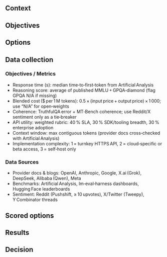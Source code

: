 ## Context

## Objectives

## Options

## Data collection
### Objectives / Metrics
* Response time (s): median time‑to‑first‑token from Artificial Analysis
* Reasoning score: average of published MMLU + GPQA‑diamond (flag GPQA N/A if missing)
* Blended cost ($ per 1 M tokens): 0.5 × (input price + output price) × 1 000; use “N/A” for open‑weights
* Coherence: TruthfulQA error + MT‑Bench coherence; use Reddit/X sentiment only as a tie‑breaker
* API utility: weighted rubric: 40 % SLA, 30 % SDK/tooling breadth, 30 % enterprise adoption
* Context window: max contiguous tokens (provider docs cross‑checked with Artificial Analysis)
* Implementation complexity: 1 = turnkey HTTPS API, 2 = cloud‑specific or beta access, 3 = self‑host only

### Data Sources
* Provider docs & blogs: OpenAI, Anthropic, Google, X.ai (Grok), DeepSeek, Alibaba (Qwen), Meta
* Benchmarks: Artificial Analysis, lm‑eval‑harness dashboards, Hugging Face leaderboards
* Sentiment: Reddit (Pushshift, ≥ 10 upvotes), X/Twitter (Tweepy), Y Combinator threads

## Scored options

## Results

## Decision